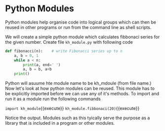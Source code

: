 # Python Modules

Python modules help organise code into logical groups which can then be reused in other programs or run from the command line as shell scripts.

We will create a simple python module which calculates fibbonaci series for the given number. Create file `kh_module.py` with following code

```python
def fibonacci(n):    # write Fibonacci series up to n
    a, b = 0, 1
    while a < n:
        print(a, end=' ')
        a, b = b, a+b
    print()
```

Python will asuume hte module name to be kh_mdoule (from file name.) Now let's look at how python modules can be reused. This module has to be explicitly imported before we can use any of it's methods. To import and run it as a module run the following commands

`import kh_module`{{execute}}
`kh_module.fibbonaci(20)`{{execute}}

Notice the output. Modules such as this tyically serve the purpose as a library that is included in a program or other modules.
